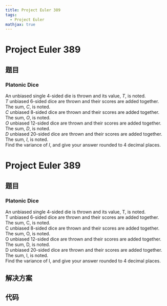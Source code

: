 ```yaml
---
title: Project Euler 389
tags:
  - Project Euler
mathjax: true
---
```

<escape><!-- more --></escape>
    
# Project Euler 389
## 题目
### Platonic Dice


An unbiased single 4-sided die is thrown and its value, <var>T</var>, is noted.<br /><var>T</var> unbiased 6-sided dice are thrown and their scores are added together. The sum, <var>C</var>, is noted.<br /><var>C</var> unbiased 8-sided dice are thrown and their scores are added together. The sum, <var>O</var>, is noted.<br /><var>O</var> unbiased 12-sided dice are thrown and their scores are added together. The sum, <var>D</var>, is noted.<br /><var>D</var> unbiased 20-sided dice are thrown and their scores are added together. The sum, <var>I</var>, is noted.<br />
Find the variance of <var>I</var>, and give your answer rounded to 4 decimal places.



# Project Euler 389
## 题目
### Platonic Dice

An unbiased single 4-sided die is thrown and its value, T, is noted.<br>T unbiased 6-sided dice are thrown and their scores are added together. The sum, C, is noted.<br>C unbiased 8-sided dice are thrown and their scores are added together. The sum, O, is noted.<br>O unbiased 12-sided dice are thrown and their scores are added together. The sum, D, is noted.<br>D unbiased 20-sided dice are thrown and their scores are added together. The sum, I, is noted.<br>Find the variance of I, and give your answer rounded to 4 decimal places.


## 解决方案


## 代码


